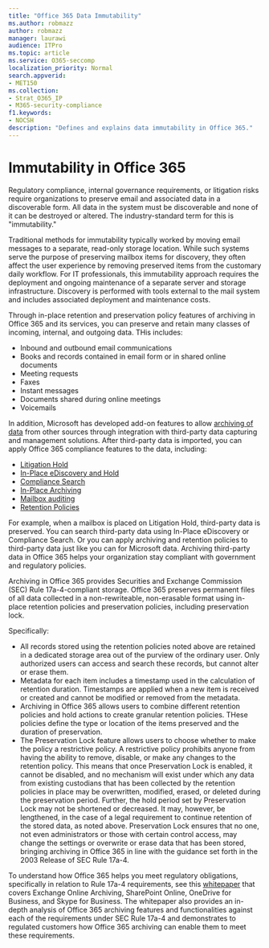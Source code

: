```yaml
---
title: "Office 365 Data Immutability"
ms.author: robmazz
author: robmazz
manager: laurawi
audience: ITPro
ms.topic: article
ms.service: O365-seccomp
localization_priority: Normal
search.appverid:
- MET150
ms.collection:
- Strat_O365_IP
- M365-security-compliance
f1.keywords:
- NOCSH
description: "Defines and explains data immutability in Office 365."
---
```


# Immutability in Office 365

Regulatory compliance, internal governance requirements, or litigation risks require organizations to preserve email and associated data in a discoverable form. All data in the system must be discoverable and none of it can be destroyed or altered. The industry-standard term for this is "immutability."

Traditional methods for immutability typically worked by moving email messages to a separate, read-only storage location. While such systems serve the purpose of preserving mailbox items for discovery, they often affect the user experience by removing preserved items from the customary daily workflow. For IT professionals, this immutability approach requires the deployment and ongoing maintenance of a separate server and storage infrastructure. Discovery is performed with tools external to the mail system and includes associated deployment and maintenance costs.

Through in-place retention and preservation policy features of archiving in Office 365 and its services, you can preserve and retain many classes of incoming, internal, and outgoing data. THis includes:

- Inbound and outbound email communications
- Books and records contained in email form or in shared online documents
- Meeting requests
- Faxes
- Instant messages
- Documents shared during online meetings
- Voicemails

In addition, Microsoft has developed add-on features to allow [archiving of data](https://support.office.com/article/Archiving-third-party-data-in-Office-365-0ce338d5-3666-4a18-86ab-c6910ff408cc) from other sources through integration with third-party data capturing and management solutions. After third-party data is imported, you can apply Office 365 compliance features to the data, including:

- [Litigation Hold](https://docs.microsoft.com/microsoft-365/compliance/create-a-litigation-hold)
- [In-Place eDiscovery and Hold](https://docs.microsoft.com/microsoft-365/compliance/manage-legal-investigations)
- [Compliance Search](https://docs.microsoft.com/microsoft-365/compliance/search-for-content)
- [In-Place Archiving](https://docs.microsoft.com/microsoft-365/compliance/enable-archive-mailboxes)
- [Mailbox auditing](https://docs.microsoft.com/microsoft-365/compliance/enable-mailbox-auditing)
- [Retention Policies](https://docs.microsoft.com/microsoft-365/compliance/retention-policies)

For example, when a mailbox is placed on Litigation Hold, third-party data is preserved. You can search third-party data using In-Place eDiscovery or Compliance Search. Or you can apply archiving and retention policies to third-party data just like you can for Microsoft data. Archiving third-party data in Office 365 helps your organization stay compliant with government and regulatory policies.

Archiving in Office 365 provides Securities and Exchange Commission (SEC) Rule 17a-4-compliant storage. Office 365 preserves permanent files of all data collected in a non-rewriteable, non-erasable format using in-place retention policies and preservation policies, including preservation lock.

Specifically:

- All records stored using the retention policies noted above are retained in a dedicated storage area out of the purview of the ordinary user. Only authorized users can access and search these records, but cannot alter or erase them.
- Metadata for each item includes a timestamp used in the calculation of retention duration. Timestamps are applied when a new item is received or created and cannot be modified or removed from the metadata.
- Archiving in Office 365 allows users to combine different retention policies and hold actions to create granular retention policies. THese policies define the type or location of the items preserved and the duration of preservation.
- The Preservation Lock feature allows users to choose whether to make the policy a restrictive policy. A restrictive policy prohibits anyone from having the ability to remove, disable, or make any changes to the retention policy. This means that once Preservation Lock is enabled, it cannot be disabled, and no mechanism will exist under which any data from existing custodians that has been collected by the retention policies in place may be overwritten, modified, erased, or deleted during the preservation period. Further, the hold period set by Preservation Lock may not be shortened or decreased. It may, however, be lengthened, in the case of a legal requirement to continue retention of the stored data, as noted above. Preservation Lock ensures that no one, not even administrators or those with certain control access, may change the settings or overwrite or erase data that has been stored, bringing archiving in Office 365 in line with the guidance set forth in the 2003 Release of SEC Rule 17a-4.

To understand how Office 365 helps you meet regulatory obligations, specifically in relation to Rule 17a-4 requirements, see this [whitepaper](https://go.microsoft.com/fwlink/?linkid=830440) that covers Exchange Online Archiving, SharePoint Online, OneDrive for Business, and Skype for Business. The whitepaper also provides an in-depth analysis of Office 365 archiving features and functionalities against each of the requirements under SEC Rule 17a-4 and demonstrates to regulated customers how Office 365 archiving can enable them to meet these requirements.